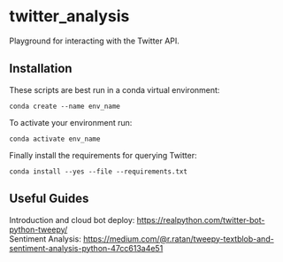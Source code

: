 # twitter_analysis
Playground for interacting with the Twitter API.

## Installation

These scripts are best run in a conda virtual environment:

```
conda create --name env_name
```

To activate your environment run:

```
conda activate env_name
```

Finally install the requirements for querying Twitter:

```
conda install --yes --file --requirements.txt
```

## Useful Guides

Introduction and cloud bot deploy: https://realpython.com/twitter-bot-python-tweepy/  
Sentiment Analysis: https://medium.com/@r.ratan/tweepy-textblob-and-sentiment-analysis-python-47cc613a4e51
